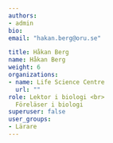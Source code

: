 ```yaml
---
authors:
- admin
bio: 
email: "hakan.berg@oru.se"

title: Håkan Berg
name: Håkan Berg
weight: 6
organizations:
- name: Life Science Centre
  url: ""
role: Lektor i biologi <br> 
  Föreläser i biologi
superuser: false
user_groups:
- Lärare
---
```



